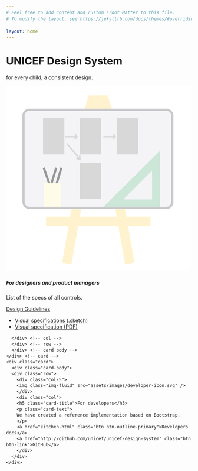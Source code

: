 ```yaml
---
# Feel free to add content and custom Front Matter to this file.
# To modify the layout, see https://jekyllrb.com/docs/themes/#overriding-theme-defaults

layout: home
---
```


<div class="jumbotron" style="">
  <h1 class="display-4">UNICEF Design System</h1>
  <p class="lead">for every child, a consistent design.</p>
</div>

<div class="container-fluid">
  <div class="card-deck">
    <div class="card">
      <div class="card-body">
      <div class="row">
        <div class="col-5">
          <img class="img-fluid" src="assets/images/designer-icon.svg" />
        </div>
        <div class="col">
          <h5 class="card-title">For designers and product managers</h5>
          <p class="card-text">List of the specs of all controls.</p>
          <a href="guidelines.html" class="btn btn-outline-primary">Design Guidelines</a>
          <ul class="list-unstyled my-4">
            <li>
              <a href="">Visual specifications (.sketch)</a>
            </li>
            <li>
              <a href="#" class="">Visual specification (PDF)</a>
            </li>
        </ul>

      </div> <!-- col -->
      </div> <!-- row -->
      </div> <!-- card body -->
    </div> <!-- card -->
    <div class="card">
      <div class="card-body">
      <div class="row">
        <div class="col-5">
        <img class="img-fluid" src="assets/images/developer-icon.svg" />
        </div>
        <div class="col">
        <h5 class="card-title">For developers</h5>
        <p class="card-text">
        We have created a reference implementation based on Bootstrap.
        </p>
        <a href="kitchen.html" class="btn btn-outline-primary">Developers docs</a>
        <a href="http://github.com/unicef/unicef-design-system" class="btn btn-link">GitHub</a>
        </div>
      </div>
    </div>
  </div> <!-- card deck -->

</div>
